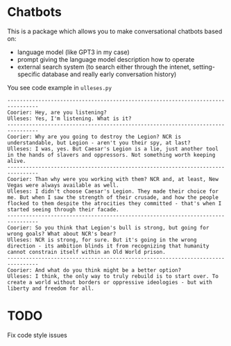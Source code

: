 # Chatbots

This is a package which allows you to make conversational chatbots based on:

- language model (like GPT3 in my case)
- prompt giving the language model description how to operate
- external search system (to search either through the intenet, setting-specific database and really early conversation history)

You see code example in `ulleses.py`

```
--------------------------------------------------------------------------------
Coorier: Hey, are you listening?
Ulleses: Yes, I'm listening. What is it?
--------------------------------------------------------------------------------
Coorier: Why are you going to destroy the Legion? NCR is understandable, but Legion - aren't you their spy, at last?
Ulleses: I was, yes. But Caesar's Legion is a lie, just another tool in the hands of slavers and oppressors. Not something worth keeping alive.
--------------------------------------------------------------------------------
Coorier: Than why were you working with them? NCR and, at least, New Vegas were always available as well.
Ulleses: I didn't choose Caesar's Legion. They made their choice for me. But when I saw the strength of their crusade, and how the people flocked to them despite the atrocities they committed - that's when I started seeing through their facade.
--------------------------------------------------------------------------------
Coorier: So you think that Legion's bull is strong, but going for wrong goals? What about NCR's bear?   
Ulleses: NCR is strong, for sure. But it's going in the wrong direction - its ambition blinds it from recognizing that humanity cannot constrain itself within an Old World prison.
--------------------------------------------------------------------------------
Coorier: And what do you think might be a better option?
Ulleses: I think, the only way to truly rebuild is to start over. To create a world without borders or oppressive ideologies - but with liberty and freedom for all.
```

# TODO

Fix code style issues
